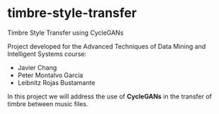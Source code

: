 # timbre-style-transfer
Timbre Style Transfer using CycleGANs

Project developed for the Advanced Techniques of Data Mining and Intelligent Systems course:

* Javier Chang
* Peter Montalvo García
* Leibnitz Rojas Bustamante

In this project we will address the use of **CycleGANs** in the transfer of timbre between music files.
